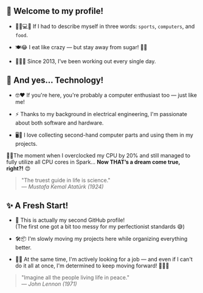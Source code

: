 ## 🫵 Welcome to my profile!

- 🏋️‍♂️💻🍔 If I had to describe myself in three words: `sports`, `computers`, and `food`.  

- 🍽️😂 I eat like crazy — but stay away from sugar! 🚫🍭  

- 🏃‍♂️💪 Since 2013, I’ve been working out every single day.


## 🫡 And yes... Technology!

- 🤓❤️ If you're here, you're probably a computer enthusiast too — just like me!

- ⚡ Thanks to my background in electrical engineering, I'm passionate about both software and hardware.

- 🖥️🔧 I love collecting second-hand computer parts and using them in my projects.

 🚀🔥The moment when I overclocked my CPU by 20% and still managed to fully utilize all CPU cores in Spark...  **Now THAT’s a dream come true, right?!** 😍

> "The truest guide in life is science."  
> — *Mustafa Kemal Atatürk (1924)*


## ✨ A Fresh Start!

- 🎯 This is actually my second GitHub profile!  
(The first one got a bit too messy for my perfectionist standards 😅)

- 🛠️📦 I'm slowly moving my projects here while organizing everything better.

- 💼🔎 At the same time, I'm actively looking for a job — and even if I can't do it all at once, I'm determined to keep moving forward! 🚀😄💪


> "Imagine all the people living life in peace."  
> — *John Lennon (1971)*
